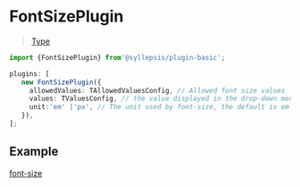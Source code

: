 # FontSizePlugin <!-- {docsify-ignore-all} -->

> [Type](/en/plugins/types)

```typescript
import {FontSizePlugin} from'@syllepsis/plugin-basic';

plugins: [
   new FontSizePlugin({
     allowedValues: TAllowedValuesConfig, // Allowed font size values
     values: TValuesConfig, // the value displayed in the drop-down menu
     unit:'em' |'px', // The unit used by font-size, the default is em
   }),
];
```

## Example

[font-size](https://codesandbox.io/embed/use-plugin-forked-86pdb?hidenavigation=1 ':include :type=iframe width=100% height=500px')